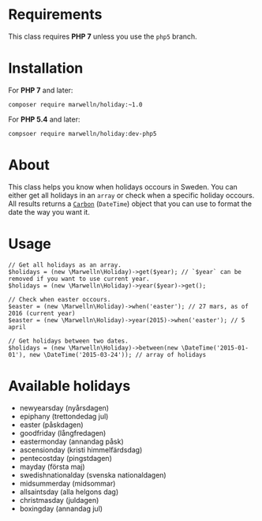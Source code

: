 # Requirements

This class requires **PHP 7** unless you use the `php5` branch.

# Installation

For **PHP 7** and later:

    composer require marwelln/holiday:~1.0

For **PHP 5.4** and later:

    compsoer require marwelln/holiday:dev-php5

# About

This class helps you know when holidays occours in Sweden. You can either get all holidays in an `array` or check when a specific holiday occours. All results returns a [`Carbon`](http://carbon.nesbot.com/) (`DateTime`) object that you can use to format the date the way you want it.

# Usage

    // Get all holidays as an array.
    $holidays = (new \Marwelln\Holiday)->get($year); // `$year` can be removed if you want to use current year.
    $holidays = (new \Marwelln\Holiday)->year($year)->get();

    // Check when easter occours.
    $easter = (new \Marwelln\Holiday)->when('easter'); // 27 mars, as of 2016 (current year)
    $easter = (new \Marwelln\Holiday)->year(2015)->when('easter'); // 5 april

    // Get holidays between two dates.
    $holidays = (new \Marwelln\Holiday)->between(new \DateTime('2015-01-01'), new \DateTime('2015-03-24')); // array of holidays

# Available holidays

- newyearsday (nyårsdagen)
- epiphany (trettondedag jul)
- easter (påskdagen)
- goodfriday (långfredagen)
- eastermonday (annandag påsk)
- ascensionday (kristi himmelfärdsdag)
- pentecostday (pingstdagen)
- mayday (första maj)
- swedishnationalday (svenska nationaldagen)
- midsummerday (midsommar)
- allsaintsday (alla helgons dag)
- christmasday (juldagen)
- boxingday (annandag jul)